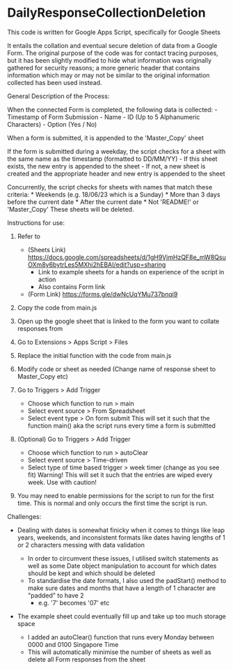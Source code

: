 # DailyResponseCollectionDeletion

This code is written for Google Apps Script, specifically for Google Sheets

It entails the collation and eventual secure deletion of data from a Google Form.
The original purpose of the code was for contact tracing purposes, but it has been
slightly modified to hide what information was originally gathered for security
reasons; a more generic header that contains information which may or may not be
similar to the original information collected has been used instead.

General Description of the Process:

When the connected Form is completed, the following data is collected:
    - Timestamp of Form Submission
    - Name
    - ID (Up to 5 Alphanumeric Characters)
    - Option (Yes / No)

When a form is submitted, it is appended to the 'Master_Copy' sheet

If the form is submitted during a weekday, the script checks for a sheet with the same
name as the timestamp (formatted to DD/MM/YY)
    - If this sheet exists, the new entry is appended to the sheet
    - If not, a new sheet is created and the appropriate header and new entry is appended
    to the sheet

Concurrently, the script checks for sheets with names that match these criteria:
    * Weekends (e.g. 18/06/23 which is a Sunday)
    * More than 3 days before the current date
    * After the current date
    * Not 'README!' or 'Master_Copy'
These sheets will be deleted.

Instructions for use:
1. Refer to
    - (Sheets Link) https://docs.google.com/spreadsheets/d/1gH9VjmHzQF8e_mW8QsuOXm8y6bytrLes5MXhi2hEBAI/edit?usp=sharing
        - Link to example sheets for a hands on experience of the script in action
        - Also contains Form link
    - (Form Link) https://forms.gle/dwNcUqYMu737bnqi9

2. Copy the code from main.js
3. Open up the google sheet that is linked to the form you want to collate responses from
4. Go to Extensions > Apps Script > Files
5. Replace the initial function with the code from main.js
6. Modify code or sheet as needed (Change name of response sheet to Master_Copy etc)
7. Go to Triggers > Add Trigger
    - Choose which function to run > main
    - Select event source > From Spreadsheet
    - Select event type > On form submit
    This will set it such that the function main() aka the script runs every time a form is submitted
8. (Optional) Go to Triggers > Add Trigger
    - Choose which function to run > autoClear
    - Select event source > Time-driven
    - Select type of time based trigger > week timer (change as you see fit)
    Warning! This will set it such that the entries are wiped every week. Use with caution!
9. You may need to enable permissions for the script to run for the first time. This is normal and
only occurs the first time the script is run.





Challenges:
- Dealing with dates is somewhat finicky when it comes to things like leap years, weekends,
and inconsistent formats like dates having lengths of 1 or 2 characters messing with data
validation
    - In order to circumvent these issues, I utilised switch statements as well as some Date
    object manipulation to account for which dates should be kept and which should be deleted
    - To standardise the date formats, I also used the padStart() method to make sure dates
    and months that have a length of 1 character are "padded" to have 2
        - e.g. '7' becomes '07' etc

- The example sheet could eventually fill up and take up too much storage space
    - I added an autoClear() function that runs every Monday between 0000 and 0100 Singapore Time
    - This will automatically minimise the number of sheets as well as delete all Form responses
    from the sheet